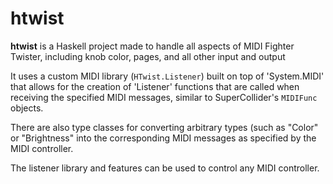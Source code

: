 htwist
================

**htwist** is a Haskell project made to handle all aspects of MIDI Fighter Twister, including
knob color, pages, and all other input and output

It uses a custom MIDI library (`HTwist.Listener`) built on top of 'System.MIDI' that allows for
the creation of 'Listener' functions that are called when receiving the specified MIDI messages,
similar to SuperCollider's `MIDIFunc` objects.

There are also type classes for converting arbitrary types (such as "Color" or "Brightness" into
the corresponding MIDI messages as specified by the MIDI controller.

The listener library and features can be used to control any MIDI controller.
